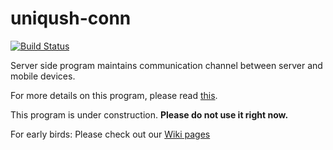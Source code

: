 uniqush-conn
============

[![Build Status](https://travis-ci.org/uniqush/uniqush-conn.png?branch=master)](https://travis-ci.org/uniqush/uniqush-conn)

Server side program maintains communication channel between server and mobile devices.

For more details on this program, please read [this](http://blog.uniqush.org/uniqush-after-go1.html).

This program is under construction. **Please do not use it right now.**

For early birds: Please check out our [Wiki pages](https://github.com/uniqush/uniqush-conn/wiki/_pages)

